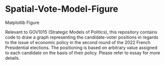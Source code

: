 # Spatial-Vote-Model-Figure
Matplotlib Figure 

Relevant to GOV1015 (Strategic Models of Politics), this repository contains code to draw a graph representing the candidate-voter positions in regards to the issue of economic policy in the second round of the 2022 French Presidential elections. The positioning is based on arbitrary value assigned to each candidate on the basis of their policy. Please refer to essay for more details. 


